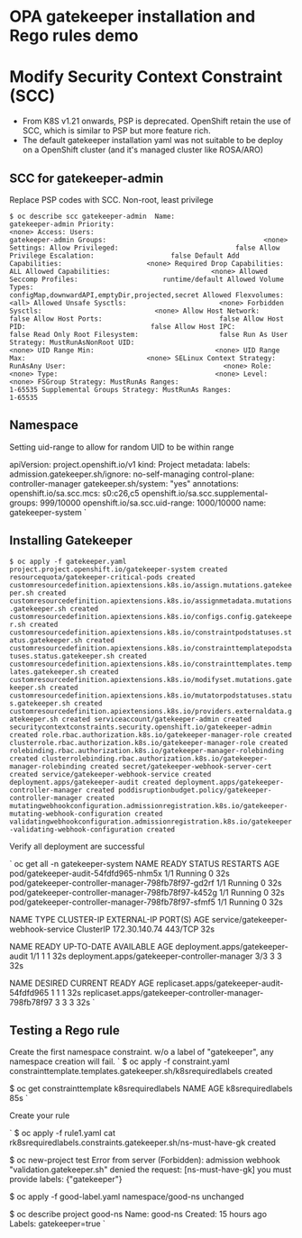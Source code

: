 # OPA gatekeeper installation and Rego rules demo

# Modify Security Context Constraint (SCC)
- From K8S v1.21 onwards, PSP is deprecated. OpenShift retain the use of SCC, which is similar to PSP but more feature rich. 
- The default gatekeeper installation yaml was not suitable to be deploy on a OpenShift cluster (and it's managed cluster like ROSA/ARO)


## SCC for gatekeeper-admin

Replace PSP codes with SCC. Non-root, least privilege

`$ oc describe scc gatekeeper-admin 
Name:                                           gatekeeper-admin
Priority:                                       <none>
Access:
  Users:                                        gatekeeper-admin
  Groups:                                       <none>
Settings:
  Allow Privileged:                             false
  Allow Privilege Escalation:                   false
  Default Add Capabilities:                     <none>
  Required Drop Capabilities:                   ALL
  Allowed Capabilities:                         <none>
  Allowed Seccomp Profiles:                     runtime/default
  Allowed Volume Types:                         configMap,downwardAPI,emptyDir,projected,secret
  Allowed Flexvolumes:                          <all>
  Allowed Unsafe Sysctls:                       <none>
  Forbidden Sysctls:                            <none>
  Allow Host Network:                           false
  Allow Host Ports:                             false
  Allow Host PID:                               false
  Allow Host IPC:                               false
  Read Only Root Filesystem:                    false
  Run As User Strategy: MustRunAsNonRoot
    UID:                                        <none>
    UID Range Min:                              <none>
    UID Range Max:                              <none>
  SELinux Context Strategy: RunAsAny
    User:                                       <none>
    Role:                                       <none>
    Type:                                       <none>
    Level:                                      <none>
  FSGroup Strategy: MustRunAs
    Ranges:                                     1-65535
  Supplemental Groups Strategy: MustRunAs
    Ranges:                                     1-65535
`

## Namespace 

Setting uid-range to allow for random UID to be within range

apiVersion: project.openshift.io/v1
kind: Project
metadata:
  labels:
    admission.gatekeeper.sh/ignore: no-self-managing
    control-plane: controller-manager
    gatekeeper.sh/system: "yes"
  annotations:
    openshift.io/sa.scc.mcs: s0:c26,c5
    openshift.io/sa.scc.supplemental-groups: 999/10000
    openshift.io/sa.scc.uid-range: 1000/10000
  name: gatekeeper-system
`

## Installing Gatekeeper

`
$ oc apply -f gatekeeper.yaml 
project.project.openshift.io/gatekeeper-system created
resourcequota/gatekeeper-critical-pods created
customresourcedefinition.apiextensions.k8s.io/assign.mutations.gatekeeper.sh created
customresourcedefinition.apiextensions.k8s.io/assignmetadata.mutations.gatekeeper.sh created
customresourcedefinition.apiextensions.k8s.io/configs.config.gatekeeper.sh created
customresourcedefinition.apiextensions.k8s.io/constraintpodstatuses.status.gatekeeper.sh created
customresourcedefinition.apiextensions.k8s.io/constrainttemplatepodstatuses.status.gatekeeper.sh created
customresourcedefinition.apiextensions.k8s.io/constrainttemplates.templates.gatekeeper.sh created
customresourcedefinition.apiextensions.k8s.io/modifyset.mutations.gatekeeper.sh created
customresourcedefinition.apiextensions.k8s.io/mutatorpodstatuses.status.gatekeeper.sh created
customresourcedefinition.apiextensions.k8s.io/providers.externaldata.gatekeeper.sh created
serviceaccount/gatekeeper-admin created
securitycontextconstraints.security.openshift.io/gatekeeper-admin created
role.rbac.authorization.k8s.io/gatekeeper-manager-role created
clusterrole.rbac.authorization.k8s.io/gatekeeper-manager-role created
rolebinding.rbac.authorization.k8s.io/gatekeeper-manager-rolebinding created
clusterrolebinding.rbac.authorization.k8s.io/gatekeeper-manager-rolebinding created
secret/gatekeeper-webhook-server-cert created
service/gatekeeper-webhook-service created
deployment.apps/gatekeeper-audit created
deployment.apps/gatekeeper-controller-manager created
poddisruptionbudget.policy/gatekeeper-controller-manager created
mutatingwebhookconfiguration.admissionregistration.k8s.io/gatekeeper-mutating-webhook-configuration created
validatingwebhookconfiguration.admissionregistration.k8s.io/gatekeeper-validating-webhook-configuration created
`

Verify all deployment are successful

`
oc get all -n gatekeeper-system
NAME                                                 READY   STATUS    RESTARTS   AGE
pod/gatekeeper-audit-54fdfd965-nhm5x                 1/1     Running   0          32s
pod/gatekeeper-controller-manager-798fb78f97-gd2rf   1/1     Running   0          32s
pod/gatekeeper-controller-manager-798fb78f97-k452g   1/1     Running   0          32s
pod/gatekeeper-controller-manager-798fb78f97-sfmf5   1/1     Running   0          32s

NAME                                 TYPE        CLUSTER-IP      EXTERNAL-IP   PORT(S)   AGE
service/gatekeeper-webhook-service   ClusterIP   172.30.140.74   <none>        443/TCP   32s

NAME                                            READY   UP-TO-DATE   AVAILABLE   AGE
deployment.apps/gatekeeper-audit                1/1     1            1           32s
deployment.apps/gatekeeper-controller-manager   3/3     3            3           32s

NAME                                                       DESIRED   CURRENT   READY   AGE
replicaset.apps/gatekeeper-audit-54fdfd965                 1         1         1       32s
replicaset.apps/gatekeeper-controller-manager-798fb78f97   3         3         3       32s
`

## Testing a Rego rule

Create the first namespace constraint. w/o a label of "gatekeeper", any namespace creation will fail.
`
$ oc apply -f constraint.yaml 
constrainttemplate.templates.gatekeeper.sh/k8srequiredlabels created

$ oc get constrainttemplate k8srequiredlabels
NAME                AGE
k8srequiredlabels   85s
`

Create your rule

`
$ oc apply -f rule1.yaml 
cat rk8srequiredlabels.constraints.gatekeeper.sh/ns-must-have-gk created

$ oc new-project test
Error from server (Forbidden): admission webhook "validation.gatekeeper.sh" denied the request: [ns-must-have-gk] you must provide labels: {"gatekeeper"}

$ oc apply -f good-label.yaml 
namespace/good-ns unchanged

$ oc describe project good-ns
Name:                   good-ns
Created:                15 hours ago
Labels:                 gatekeeper=true
`

